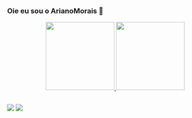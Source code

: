 ### Oie eu sou o ArianoMorais 👋

<div align="center">
  <a href="https://github.com/ArianoMorais">
  <img height="160em" src="https://github-readme-stats.vercel.app/api?username=ArianoMorais&show_icons=true&theme=react&include_all_commits=true&count_private=true"/>
  <img height="160em" src="https://github-readme-stats.vercel.app/api/top-langs/?username=ArianoMorais&layout=compact&langs_count=7&theme=react"/>
</div>
  
  ##
 

  <a href = "mailto:ariano973@gmail.com"><img src="https://img.shields.io/badge/-Gmail-%23333?style=for-the-badge&logo=gmail&logoColor=white" target="_blank"></a>
  <a href="https://www.linkedin.com/in/ariano-morais/" target="_blank"><img src="https://img.shields.io/badge/-LinkedIn-%230077B5?style=for-the-badge&logo=linkedin&logoColor=white" target="_blank"></a> 

</div>
